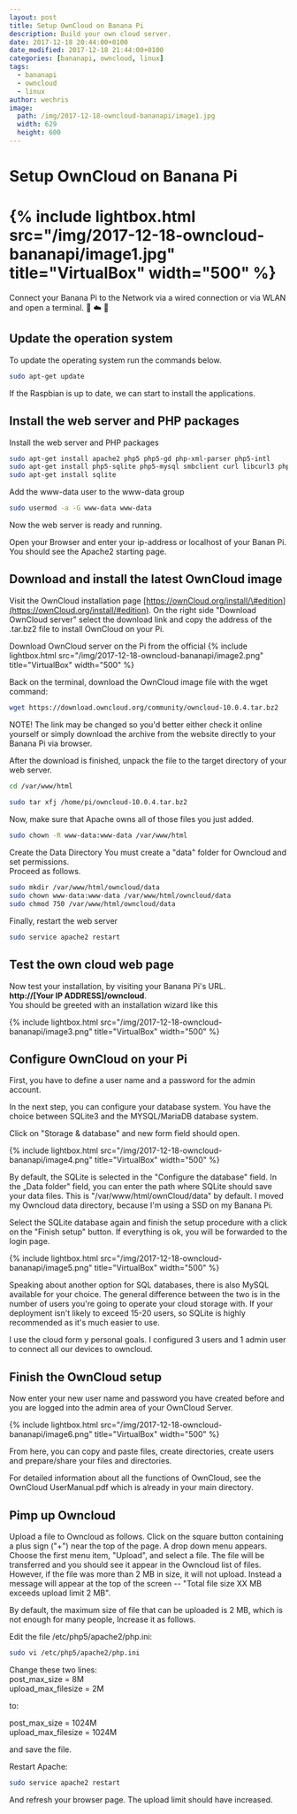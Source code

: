 ```yaml
---
layout: post
title: Setup OwnCloud on Banana Pi 
description: Build your own cloud server.
date: 2017-12-18 20:44:00+0100
date_modified: 2017-12-18 21:44:00+0100
categories: [bananapi, owncloud, linux]
tags:
  - bananapi
  - owncloud
  - linux
author: wechris
image:
  path: /img/2017-12-18-owncloud-bananapi/image1.jpg
  width: 629
  height: 600
---
```


Setup OwnCloud on Banana Pi
===========================

{% include lightbox.html src="/img/2017-12-18-owncloud-bananapi/image1.jpg" title="VirtualBox" width="500" %}
========================================================================

Connect your Banana Pi to the Network via a wired connection or via WLAN
and open a terminal.
:banana: :cloud: :penguin:

Update the operation system
---------------------------

To update the operating system run the commands below.

 ```bash
sudo apt-get update
 ```

If the Raspbian is up to date, we can start to install the applications.

Install the web server and PHP packages
---------------------------------------

Install the web server and PHP packages

```bash
sudo apt-get install apache2 php5 php5-gd php-xml-parser php5-intl
sudo apt-get install php5-sqlite php5-mysql smbclient curl libcurl3 php5-curl                                           
sudo apt-get install sqlite                                  
```

Add the www-data user to the www-data group

```bash
sudo usermod -a -G www-data www-data
```

Now the web server is ready and running.

Open your Browser and enter your ip-address or localhost of your Banan
Pi. You should see the Apache2 starting page.

Download and install the latest OwnCloud image
----------------------------------------------

Visit the OwnCloud installation page
[https://ownCloud.org/install/\#edition](https://ownCloud.org/install/#edition).
On the right side "Download OwnCloud server" select the download link
and copy the address of the .tar.bz2 file to install OwnCloud on your
Pi. 

Download OwnCloud server on the Pi from the official
{% include lightbox.html src="/img/2017-12-18-owncloud-bananapi/image2.png" title="VirtualBox" width="500" %}

Back on the terminal, download the OwnCloud image file with the wget
command:
```bash
wget https://download.owncloud.org/community/owncloud-10.0.4.tar.bz2
```

NOTE! The link may be changed so you'd better either check it online
yourself or simply download the archive from the website directly to
your Banana Pi via browser.

After the download is finished, unpack the file to the target directory
of your web server.

```bash
cd /var/www/html                              
                                                  
sudo tar xfj /home/pi/owncloud-10.0.4.tar.bz2 
```

Now, make sure that Apache owns all of those files you just added.

```bash
sudo chown -R www-data:www-data /var/www/html
 ``` 

Create the Data Directory                                    You must create a "data" folder for Owncloud and set permissions.     
Proceed as follows.                                         
 
```bash
sudo mkdir /var/www/html/owncloud/data                      
sudo chown www-data:www-data /var/www/html/owncloud/data 
sudo chmod 750 /var/www/html/owncloud/data              
 ```

Finally, restart the web server

```bash
sudo service apache2 restart
```

Test the own cloud web page
---------------------------

Now test your installation, by visiting your Banana Pi's URL.\
**http://\[Your IP ADDRESS\]/owncloud**.\
You should be greeted with an installation wizard like this

{% include lightbox.html src="/img/2017-12-18-owncloud-bananapi/image3.png" title="VirtualBox" width="500" %}

Configure OwnCloud on your Pi
-----------------------------

First, you have to define a user name and a password for the admin
account.

In the next step, you can configure your database system. You have the
choice between SQLite3 and the MYSQL/MariaDB database system.

Click on "Storage & database" and new form field should open.

{% include lightbox.html src="/img/2017-12-18-owncloud-bananapi/image4.png" title="VirtualBox" width="500" %}

By default, the SQLite is selected in the "Configure the database"
field. In the „Data folder" field, you can enter the path where SQLite
should save your data files. This is "/var/www/html/ownCloud/data" by
default. I moved my Owncloud data directory, because I'm using a SSD on
my Banana Pi.

Select the SQLite database again and finish the setup procedure with a
click on the "Finish setup" button. If everything is ok, you will be
forwarded to the login page.

{% include lightbox.html src="/img/2017-12-18-owncloud-bananapi/image5.png" title="VirtualBox" width="500" %}

Speaking about another option for SQL databases, there is also MySQL
available for your choice. The general difference between the two is in
the number of users you're going to operate your cloud storage with. If
your deployment isn't likely to exceed 15-20 users, so SQLite is highly
recommended as it's much easier to use.

I use the cloud form y personal goals. I configured 3 users and 1 admin
user to connect all our devices to owncloud.

Finish the OwnCloud setup
-------------------------

Now enter your new user name and password you have created before and
you are logged into the admin area of your OwnCloud Server.

{% include lightbox.html src="/img/2017-12-18-owncloud-bananapi/image6.png" title="VirtualBox" width="500" %}

From here, you can copy and paste files, create directories, create
users and prepare/share your files and directories.

For detailed information about all the functions of OwnCloud, see the
OwnCloud UserManual.pdf which is already in your main directory.

Pimp up Owncloud
----------------

Upload a file to Owncloud as follows. Click on the square button
containing a plus sign ("+") near the top of the page. A drop down menu
appears. Choose the first menu item, "Upload", and select a file. The
file will be transferred and you should see it appear in the Owncloud
list of files. However, if the file was more than 2 MB in size, it will
not upload. Instead a message will appear at the top of the screen --
"Total file size XX MB exceeds upload limit 2 MB".

By default, the maximum size of file that can be uploaded is 2 MB, which
is not enough for many people, Increase it as follows.

Edit the file /etc/php5/apache2/php.ini:
```bash
sudo vi /etc/php5/apache2/php.ini
```
Change these two lines:\
post\_max\_size = 8M\
upload\_max\_filesize = 2M

to:

post\_max\_size = 1024M\
upload\_max\_filesize = 1024M

and save the file.

Restart Apache:
```bash
sudo service apache2 restart
```

And refresh your browser page. The upload limit should have increased.
